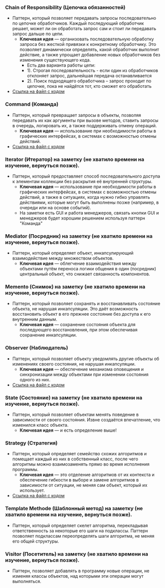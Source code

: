  ### Chain of Responsibility (Цепочка обязанностей)

- Паттерн, который позволяет передавать запросы последовательно по цепочке обработчиков. Каждый последующий обработчик
  решает, может ли он обработать запрос сам и стоит ли передавать запрос дальше по цепи.
    - **Ключевая идея** — организовать последовательную обработку запроса без жесткой привязки к конкретному
      обработчику. Это позволяет динамически определять, какой обработчик выполнит действие, а также упрощает добавление
      новых обработчиков без изменения существующего кода.
        - Есть два варианта работы цепи:
        - 1). Строгая последовательность - если один из обработчиков отклоняет запрос,
          дальнейшая передача останавливается
        - 2). Поиск подходящего обработчика – запрос проходит по цепочке, пока не найдётся тот,
          кто сможет его обработать
- [Ссылка на файл с кодом](https://github.com/COD-e-x/design_patterns_lab/blob/main/design_patterns_immersion_book/patterns/behavioral_patterns/chain_of_responsibility/handler.py)

### Command (Команда)

- Паттерн, который превращает запросы в объекты, позволяя передавать их как аргументы при вызове методов, ставить
  запросы в очередь, логировать их, а также поддерживать отмену операций.
    - **Ключевая идея** — использование при необходимости работы в графических интерфейсах, в системах с возможностью
      отмены действий.
- [Ссылка на файл с кодом](https://github.com/COD-e-x/design_patterns_lab/blob/main/design_patterns_immersion_book/patterns/behavioral_patterns/command/file_01.py)

### Iterator (Итератор) на заметку (не хватило времени на изучение, вернуться позже).

- Паттерн, который предоставляет способ последовательного доступа к элементам коллекции без раскрытия её
  внутренней структуры.
    - **Ключевая идея** — использование при необходимости работы в графических интерфейсах, в системах с возможностью
      отмены действий, а также в ситуациях, когда нужно гибко управлять действиями, которые могут быть выполнены
      позже (например, в очереди или на основе событий).
    - На заметки есть GUI и работа менеджеров, связать кнопки GUI и менеджеров будет хорошим решением
      используя паттерн "Команда"

### Mediator (Посредник) на заметку (не хватило времени на изучение, вернуться позже).

- Паттерн, который определяет объект, инкапсулирующий взаимодействие между множеством объектов.
    - **Ключевая идея** — облегчение взаимодействия между объектами путём переноса логики общения в один (посредник)
      центральный объект, что снижает связанность компонентов.

### Memento (Снимок) на заметку (не хватило времени на изучение, вернуться позже).

- Паттерн, который позволяет сохранять и восстанавливать состояние объекта, не нарушая инкапсуляции. Это даёт
  возможность восстановить объект в его прежнее состояние без доступа к его внутренним данным.
    - **Ключевая идея** — сохранение состояния объекта для последующего восстановления, при этом обеспечивая
      сохранение инкапсуляции.

### Observer (Наблюдатель)

- Паттерн, который позволяет объекту уведомлять другие объекты об изменениях своего состояния, не нарушая инкапсуляции.
    - **Ключевая идея** — обеспечение механизма оповещения и синхронизации между объектами при изменении
      состояния одного из них.
- [Ссылка на файл с кодом](https://github.com/COD-e-x/design_patterns_lab/blob/main/design_patterns_immersion_book/patterns/behavioral_patterns/observer/main.py)

### State (Состояние) на заметку (не хватило времени на изучение, вернуться позже).

- Паттерн, который позволяет объектам менять поведение в зависимости от своего состояния. Извне создаётся впечатление,
  что изменился класс объекта.
    - **Ключевая идея** — и есть определение выше!

### Strategy (Стратегия)

- Паттерн, который определяет семейство схожих алгоритмов и помещает каждый из них в собственный класс, после чего
  алгоритмы можно взаимозаменять прямо во время исполнения программы.
    - **Ключевая идея** — это отделение алгоритмов от их контекста и обеспечение гибкости в выборе и замене алгоритмов
      в зависимости от ситуации, не меняя сам объект, который их использует.
- [Ссылка на файл с кодом](https://github.com/COD-e-x/design_patterns_lab/blob/main/design_patterns_immersion_book/patterns/behavioral_patterns/strategy/file_01.py)

### Template Methode (Шаблонный метод) на заметку (не хватило времени на изучение, вернуться позже).

- Паттерн, который определяет скелет алгоритма, перекладывая ответственность за некоторые его шаги на подклассы.
  Паттерн позволяет подклассам переопределять шаги алгоритма, не меняя его общей структуры.

### Visitor (Посетитель) на заметку (не хватило времени на изучение, вернуться позже).

- Паттерн, позволяет добавлять в программу новые операции, не изменяя классы объектов, над которыми эти операции
  могут выполняться.
